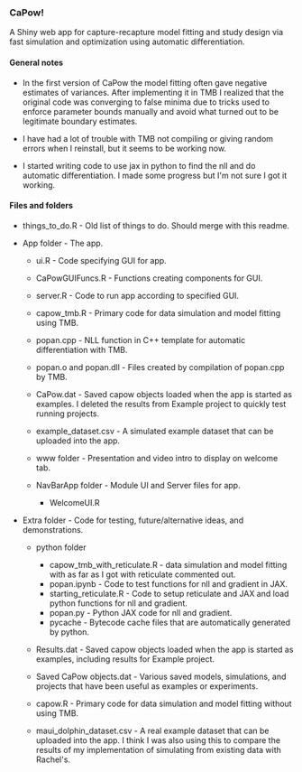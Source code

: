 ### CaPow!

A Shiny web app for capture-recapture model fitting and study design via fast simulation and optimization using automatic differentiation.

#### General notes

-   In the first version of CaPow the model fitting often gave negative estimates of variances. After implementing it in TMB I realized that the original code was converging to false minima due to tricks used to enforce parameter bounds manually and avoid what turned out to be legitimate boundary estimates.

-   I have had a lot of trouble with TMB not compiling or giving random errors when I reinstall, but it seems to be working now.

-   I started writing code to use jax in python to find the nll and do automatic differentiation. I made some progress but I'm not sure I got it working.

#### Files and folders

-   things_to_do.R - Old list of things to do. Should merge with this readme.

-   App folder - The app.

    -   ui.R - Code specifying GUI for app.

    -   CaPowGUIFuncs.R - Functions creating components for GUI.

    -   server.R - Code to run app according to specified GUI.

    -   capow_tmb.R - Primary code for data simulation and model fitting using TMB.

    -   popan.cpp - NLL function in C++ template for automatic differentiation with TMB.

    -   popan.o and popan.dll - Files created by compilation of popan.cpp by TMB.

    -   CaPow.dat - Saved capow objects loaded when the app is started as examples. I deleted the results from Example project to quickly test running projects.

    -   example_dataset.csv - A simulated example dataset that can be uploaded into the app.

    -   www folder - Presentation and video intro to display on welcome tab.

    -   NavBarApp folder - Module UI and Server files for app.

        -   WelcomeUI.R

-   Extra folder - Code for testing, future/alternative ideas, and demonstrations.

    -   python folder

        -   capow_tmb_with_reticulate.R - data simulation and model fitting with as far as I got with reticulate commented out.
        -   popan.ipynb - Code to test functions for nll and gradient in JAX.
        -   starting_reticulate.R - Code to setup reticulate and JAX and load python functions for nll and gradient.
        -   popan.py - Python JAX code for nll and gradient.
        -   pycache - Bytecode cache files that are automatically generated by python.

    -   Results.dat - Saved capow objects loaded when the app is started as examples, including results for Example project.

    -   Saved CaPow objects.dat - Various saved models, simulations, and projects that have been useful as examples or experiments.

    -   capow.R - Primary code for data simulation and model fitting without using TMB.

    -   maui_dolphin_dataset.csv - A real example dataset that can be uploaded into the app. I think I was also using this to compare the results of my implementation of simulating from existing data with Rachel's.
